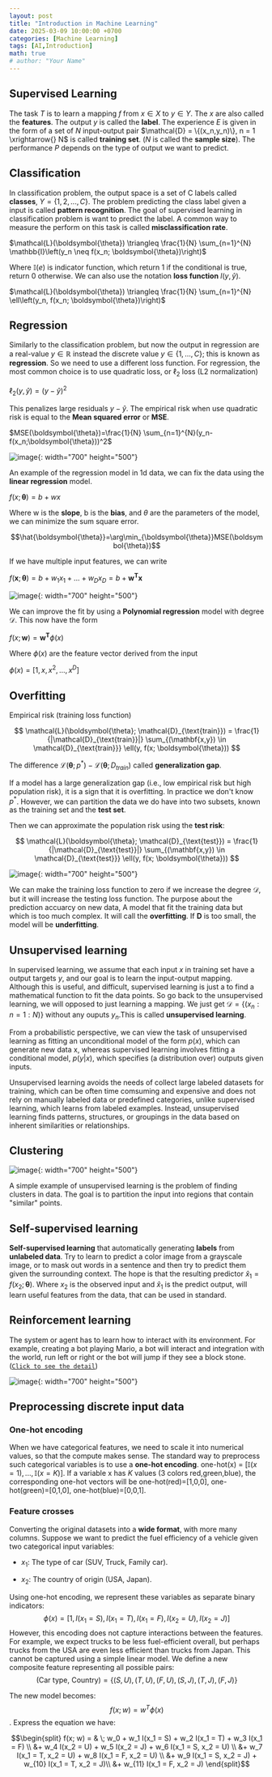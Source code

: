 ```yaml
---
layout: post
title: "Introduction in Machine Learning"
date: 2025-03-09 10:00:00 +0700
categories: [Machine Learning]
tags: [AI,Introduction]
math: true
# author: "Your Name"
---
```


## Supervised Learning

The task $T$ is to learn a mapping $f$ from $x \in X$ to $y \in Y$. The
$x$ are also called the $\mathbf{features}$. The output $y$ is called
the $\mathbf{label}$. The experience $E$ is given in the form of a set
of $N$ input-output pair
$\mathcal{D} = \{(x_n,y_n)\}, n = 1 \xrightarrow{} N$ is called
$\textbf{training set}$. ($N$ is called the $\textbf{sample size}$). The
performance $P$ depends on the type of output we want to predict.

## Classification

In classification problem, the output space is a set of C labels called
$\textbf{classes}$, $Y = \{1,2,...,C\}$. The problem predicting the
class label given a input is called $\textbf{pattern recognition}$. The
goal of supervised learning in classification problem is want to predict
the label. A common way to measure the perform on this task is called
$\textbf{misclassification rate}$.


$\mathcal{L}(\boldsymbol{\theta}) \triangleq \frac{1}{N} \sum_{n=1}^{N} \mathbb{I}\left(y_n \neq f(x_n; \boldsymbol{\theta})\right)$

Where $\mathbb{I}(e)$ is indicator function, which return 1 if the
conditional is true, return 0 otherwise. We can also use the notation
$\textbf{loss function}$ $l(y,\hat{y})$.

$\mathcal{L}(\boldsymbol{\theta}) \triangleq \frac{1}{N} \sum_{n=1}^{N} \ell\left(y_n,  f(x_n; \boldsymbol{\theta})\right)$

## Regression

Similarly to the classification problem, but now the output in
regression are a real-value $y \in \mathbb{R}$ instead the discrete
value $y \in \{1,...,C\}$; this is known as $\textbf{regression}$. So we
need to use a different loss function. For regression, the most common
choice is to use quadratic loss, or $\ell_2$ loss (L2 normalization)

$\ell_2(y,\hat{y}) = (y - \hat{y})^2$

This penalizes large residuals $y-\hat{y}$. The empirical risk when use
quadratic risk is equal to the $\textbf{Mean squared error}$ or
$\textbf{MSE}$.

$MSE(\boldsymbol{\theta})=\frac{1}{N} \sum_{n=1}^{N}(y_n-f(x_n;\boldsymbol{\theta}))^2$

![image](assets/img/linear_regression.PNG){: width="700" height="500"}

An example of the regression model in 1d data, we can fix the data using
the $\textbf{linear regression}$ model.

$f(x;\boldsymbol{\theta})=b+wx$

Where w is the $\textbf{slope}$, b is the $\textbf{bias}$, and $\theta$
are the parameters of the model, we can minimize the sum square error.

$$\hat{\boldsymbol{\theta}}=\arg\min_{\boldsymbol{\theta}}MSE(\boldsymbol{\theta})$$

If we have multiple input features, we can write

$f(\mathbf{x};\boldsymbol{\theta})=b+w_1x_1+...+w_Dx_D=b+\mathbf{w^Tx}$

![image](assets/img/polynomial_regression.PNG){: width="700" height="500"}

We can improve the fit by using a $\textbf{Polynomial regression}$ model
with degree $\mathcal{D}$. This now have the form

$f(x;\mathbf{w})=\mathbf{w^T}\phi(x)$

Where $\phi(x)$ are the feature vector derived from the input

$\phi(x)=[1,x,x^2,...,x^D]$

## Overfitting

Empirical risk (training loss function)

$$
    \mathcal{L}(\boldsymbol{\theta}; \mathcal{D}_{\text{train}}) = 
    \frac{1}{|\mathcal{D}_{\text{train}}|} 
    \sum_{(\mathbf{x,y}) \in \mathcal{D}_{\text{train}}} 
    \ell(y, f(x; \boldsymbol{\theta}))
$$

The difference $\mathcal{L}( \boldsymbol{\theta};p^*)-\mathcal{L}(\boldsymbol{\theta};D_{train})$
called $\textbf{generalization gap}$.

If a model has a large generalization gap (i.e., low empirical risk but high population risk),
it is a sign that it is overfitting. In practice we don't know $p^*$.
However, we can partition the data we do have into two subsets, known as
the training set and the $\textbf{test set}$.

Then we can approximate the population risk using the $\textbf{test risk}$:

$$
\mathcal{L}(\boldsymbol{\theta}; \mathcal{D}_{\text{test}}) = 
    \frac{1}{|\mathcal{D}_{\text{test}}|} 
    \sum_{(\mathbf{x,y}) \in \mathcal{D}_{\text{test}}} 
    \ell(y, f(x; \boldsymbol{\theta}))
$$


![image](assets/img/overfitting.PNG){: width="700" height="500"}

We can make the training loss function to zero if we increase the degree
$\mathcal{D}$, but it will increase the testing loss function. The
purpose about the prediction accuarcy on new data, A model that fit the
training data but which is too much complex. It will call the
$\textbf{overfitting}$. If $\mathbf{D}$ is too small, the model will be
$\textbf{underfitting}$.

## Unsupervised learning

In supervised learning, we assume that each input $x$ in training set
have a output targets $y$, and our goal is to learn the input-output
mapping. Although this is useful, and difficult, supervised learning is
just a to find a mathematical function to fit the data points. So go
back to the unsupervised learning, we will opposed to just learning a
mapping. We just get $\mathcal{D} = \{(x_n : n = 1 : N)\}$ without any
ouputs $y_n$.This is called $\textbf{unsupervised learning}$.

From a probabilistic perspective, we can view the task of unsupervised
learning as fitting an unconditional model of the form $p(x)$, which can
generate new data x, whereas supervised learning involves fitting a
conditional model, $p(y|x)$, which specifies (a distribution over)
outputs given inputs.

Unsupervised learning avoids the needs of collect large labeled datasets
for training, which can be often time comsuming and expensive and does
not rely on manually labeled data or predefined categories, unlike
supervised learning, which learns from labeled examples. Instead,
unsupervised learning finds patterns, structures, or groupings in the
data based on inherent similarities or relationships.

## Clustering

![image](assets/img/clustering.PNG){: width="700" height="500"}

A simple example of unsupervised learning is the problem of finding
clusters in data. The goal is to partition the input into regions that
contain "similar" points.

## Self-supervised learning

$\textbf{Self-supervised learning}$ that automatically generating
$\textbf{labels}$ from $\textbf{unlabeled data}$. Try to learn to
predict a color image from a grayscale image, or to mask out words in a
sentence and then try to predict them given the surrounding context. The
hope is that the resulting predictor
$\hat{x}_1 = f(x_2;\boldsymbol{\theta})$. Where $x_2$ is the observed
input and $\hat{x}_1$ is the predict output, will learn useful features
from the data, that can be used in standard.

## Reinforcement learning

The system or agent has to learn how to interact with its environment.
For example, creating a bot playing Mario, a bot will interact and
integration with the world, run left or right or the bot will jump if
they see a block
stone.([`Click to see the detail`](https://pytorch.org/tutorials/intermediate/mario_rl_tutorial.html))

![image](assets/img/3typeML.PNG){: width="700" height="500"}

## Preprocessing discrete input data

### One-hot encoding

When we have categorical features, we need to scale it into numerical
values, so that the compute makes sense. The standard way to preprocess
such categorical variables is to use a $\textbf{one-hot encoding}$.
one-hot(x) = $[\mathbb{I}(x=1),...,\mathbb{I}(x=K)]$. If a variable x
has $K$ values (3 colors red,green,blue), the corresponding one-hot
vectors will be one-hot(red)=\[1,0,0\], one-hot(green)=\[0,1,0\],
one-hot(blue)=\[0,0,1\].

### Feature crosses

Converting the original datasets into a $\textbf{wide format}$, with
more many columns. Suppose we want to predict the fuel efficiency of a
vehicle given two categorical input variables:

-   $x_1$: The type of car (SUV, Truck, Family car).

-   $x_2$: The country of origin (USA, Japan).

Using one-hot encoding, we represent these variables as separate binary
indicators:
$$\phi(x) = [1, I(x_1 = S), I(x_1 = T), I(x_1 = F), I(x_2 = U), I(x_2 = J)]$$
However, this encoding does not capture interactions between the
features. For example, we expect trucks to be less fuel-efficient
overall, but perhaps trucks from the USA are even less efficient than
trucks from Japan. This cannot be captured using a simple linear model.
We define a new composite feature representing all possible pairs:
$$\text{(Car type, Country)} = \{(S, U), (T, U), (F, U), (S, J), (T, J), (F, J)\}$$

The new model becomes: $$f(x; w) = w^T \phi(x)$$. Express the equation we have: 

$$\begin{split}
    f(x; w) = & \; w_0 + w_1 I(x_1 = S) + w_2 I(x_1 = T) + w_3 I(x_1 = F) \\
    &+ w_4 I(x_2 = U) + w_5 I(x_2 = J) + w_6 I(x_1 = S, x_2 = U) \\
    &+ w_7 I(x_1 = T, x_2 = U) + w_8 I(x_1 = F, x_2 = U) \\
    &+ w_9 I(x_1 = S, x_2 = J) + w_{10} I(x_1 = T, x_2 = J)\\ 
    &+ w_{11} I(x_1 = F, x_2 = J)
\end{split}$$
